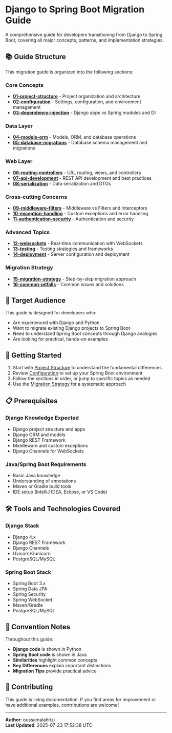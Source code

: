 # Django to Spring Boot Migration Guide

A comprehensive guide for developers transitioning from Django to Spring Boot, covering all major concepts, patterns, and implementation strategies.

## 📚 Guide Structure

This migration guide is organized into the following sections:

### Core Concepts

- [**01-project-structure**](project-structure) - Project organization and architecture
- [**02-configuration**](configuration) - Settings, configuration, and environment management
- [**03-dependency-injection**](dependency-injection) - Django apps vs Spring modules and DI

### Data Layer

- [**04-models-orm**](models-orm) - Models, ORM, and database operations
- [**05-database-migrations**](database-migrations) - Database schema management and migrations

### Web Layer

- [**06-routing-controllers**](routing-controllers) - URL routing, views, and controllers
- [**07-api-development**](api-development) - REST API development and best practices
- [**08-serialization**](serialization) - Data serialization and DTOs

### Cross-cutting Concerns

- [**09-middleware-filters**](middleware-filters) - Middleware vs Filters and Interceptors
- [**10-exception-handling**](exception-handling) - Custom exceptions and error handling
- [**11-authentication-security**](authentication-security) - Authentication and security

### Advanced Topics

- [**12-websockets**](websockets) - Real-time communication with WebSockets
- [**13-testing**](testing) - Testing strategies and frameworks
- [**14-deployment**](deployment) - Server configuration and deployment

### Migration Strategy

- [**15-migration-strategy**](migration-strategy) - Step-by-step migration approach
- [**16-common-pitfalls**](common-pitfalls) - Common issues and solutions

## 🎯 Target Audience

This guide is designed for developers who:

- Are experienced with Django and Python
- Want to migrate existing Django projects to Spring Boot
- Need to understand Spring Boot concepts through Django analogies
- Are looking for practical, hands-on examples

## 🚀 Getting Started

1. Start with [Project Structure](project-structure) to understand the fundamental differences
2. Review [Configuration](configuration) to set up your Spring Boot environment
3. Follow the sections in order, or jump to specific topics as needed
4. Use the [Migration Strategy](migration-strategy) for a systematic approach

## 📋 Prerequisites

### Django Knowledge Expected

- Django project structure and apps
- Django ORM and models
- Django REST Framework
- Middleware and custom exceptions
- Django Channels for WebSockets

### Java/Spring Boot Requirements

- Basic Java knowledge
- Understanding of annotations
- Maven or Gradle build tools
- IDE setup (IntelliJ IDEA, Eclipse, or VS Code)

## 🛠 Tools and Technologies Covered

### Django Stack

- Django 4.x
- Django REST Framework
- Django Channels
- Uvicorn/Gunicorn
- PostgreSQL/MySQL

### Spring Boot Stack

- Spring Boot 3.x
- Spring Data JPA
- Spring Security
- Spring WebSocket
- Maven/Gradle
- PostgreSQL/MySQL

## 📝 Convention Notes

Throughout this guide:

- **Django code** is shown in Python
- **Spring Boot code** is shown in Java
- **Similarities** highlight common concepts
- **Key Differences** explain important distinctions
- **Migration Tips** provide practical advice

## 🤝 Contributing

This guide is living documentation. If you find areas for improvement or have additional examples, contributions are welcome!

---

**Author**: oussamalahrizi  
**Last Updated**: 2025-07-23 17:52:38 UTC
